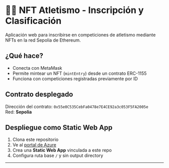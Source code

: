 # 🏃‍♂️ NFT Atletismo - Inscripción y Clasificación

Aplicación web para inscribirse en competiciones de atletismo mediante NFTs en la red Sepolia de Ethereum.

## ¿Qué hace?

- Conecta con MetaMask
- Permite mintear un NFT (`mintEntry`) desde un contrato ERC-1155
- Funciona con competiciones registradas previamente por ID

## Contrato desplegado

Dirección del contrato: `0x55e0C535CebFa0478e7E4CE92a3c053F5FA2005e`  
Red: **Sepolia**

## Despliegue como Static Web App

1. Clona este repositorio
2. Ve al [portal de Azure](https://portal.azure.com)
3. Crea una **Static Web App** vinculada a este repo
4. Configura ruta base `/` y sin output directory

---
